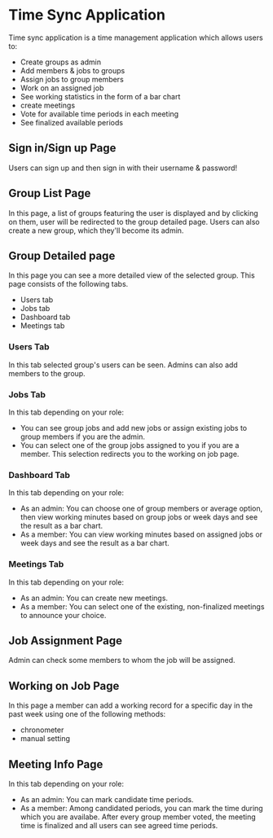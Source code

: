 # Time Sync Application
Time sync application is a time management application which allows users to:
* Create groups as admin
* Add members & jobs to groups
* Assign jobs to group members
* Work on an assigned job
* See working statistics in the form of a bar chart
* create meetings
* Vote for available time periods in each meeting
* See finalized available periods

## Sign in/Sign up Page
Users can sign up and then sign in with their username & password!

## Group List Page
In this page, a list of groups featuring the user is displayed and by clicking on them, user will be redirected to the group detailed page. Users can also create a new group, which they'll become its admin.

## Group Detailed page
In this page you can see a more detailed view of the selected group. This page consists of the following tabs.
* Users tab
* Jobs tab
* Dashboard tab
* Meetings tab

### Users Tab
In this tab selected group's users can be seen. Admins can also add members to the group.

### Jobs Tab
In this tab depending on your role:
* You can see group jobs and add new jobs or assign existing jobs to group members if you are the admin.
* You can select one of the group jobs assigned to you if you are a member. This selection redirects you to the working on job page.

### Dashboard Tab
In this tab depending on your role:
* As an admin: You can choose one of group members or average option, then view working minutes based on group jobs or week days and see the result as a bar chart.
* As a member: You can view working minutes based on assigned jobs or week days and see the result as a bar chart.

### Meetings Tab
In this tab depending on your role:
* As an admin: You can create new meetings.
* As a member: You can select one of the existing, non-finalized meetings to announce your choice.

## Job Assignment Page
Admin can check some members to whom the job will be assigned.

## Working on Job Page
In this page a member can add a working record for a specific day in the past week using one of the following methods: 
* chronometer
* manual setting

## Meeting Info Page
In this tab depending on your role:
* As an admin: You can mark candidate time periods.
* As a member: Among candidated periods, you can mark the time during which you are availabe.
After every group member voted, the meeting time is finalized and all users can see agreed time periods.
